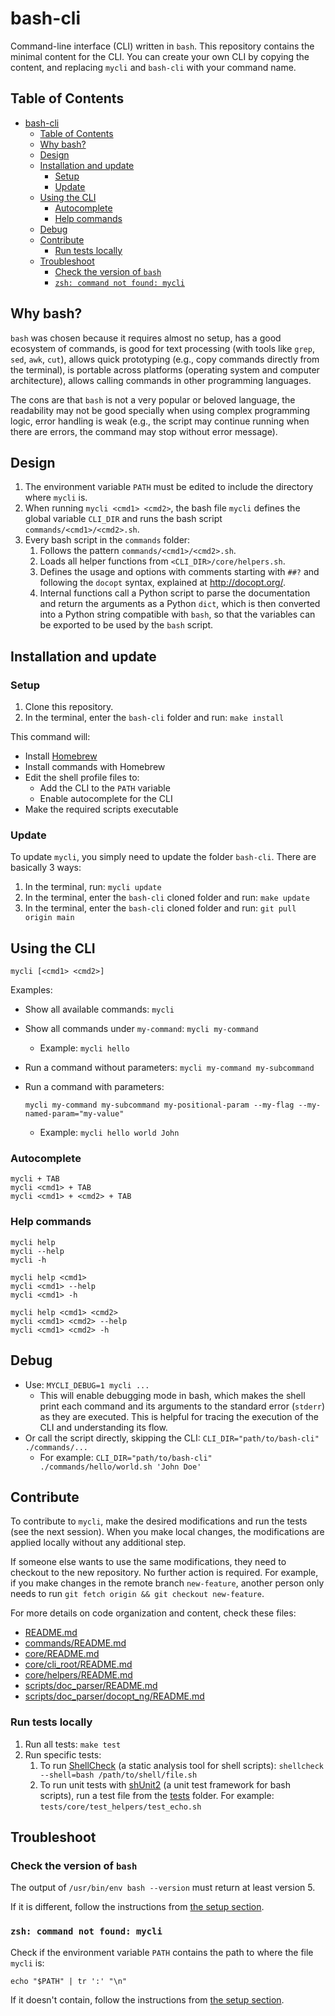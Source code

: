 # bash-cli

Command-line interface (CLI) written in `bash`. This repository contains the minimal content for the
CLI. You can create your own CLI by copying the content, and replacing `mycli` and `bash-cli` with
your command name.

## Table of Contents

- [bash-cli](#bash-cli)
  - [Table of Contents](#table-of-contents)
  - [Why bash?](#why-bash)
  - [Design](#design)
  - [Installation and update](#installation-and-update)
    - [Setup](#setup)
    - [Update](#update)
  - [Using the CLI](#using-the-cli)
    - [Autocomplete](#autocomplete)
    - [Help commands](#help-commands)
  - [Debug](#debug)
  - [Contribute](#contribute)
    - [Run tests locally](#run-tests-locally)
  - [Troubleshoot](#troubleshoot)
    - [Check the version of `bash`](#check-the-version-of-bash)
    - [`zsh: command not found: mycli`](#zsh-command-not-found-mycli)

## Why bash?

`bash` was chosen because it requires almost no setup, has a good ecosystem of commands, is good for
text processing (with tools like `grep`, `sed`, `awk`, `cut`), allows quick prototyping (e.g., copy
commands directly from the terminal), is portable across platforms (operating system and computer
architecture), allows calling commands in other programming languages.

The cons are that `bash` is not a very popular or beloved language, the readability may not be good
specially when using complex programming logic, error handling is weak (e.g., the script may
continue running when there are errors, the command may stop without error message).

## Design

1. The environment variable `PATH` must be edited to include the directory where `mycli` is.
2. When running `mycli <cmd1> <cmd2>`, the bash file `mycli` defines the global variable `CLI_DIR`
   and runs the bash script `commands/<cmd1>/<cmd2>.sh`.
3. Every bash script in the `commands` folder:
   1. Follows the pattern `commands/<cmd1>/<cmd2>.sh`.
   2. Loads all helper functions from `<CLI_DIR>/core/helpers.sh`.
   3. Defines the usage and options with comments starting with `##?` and following the `docopt`
   syntax, explained at <http://docopt.org/>.
   4. Internal functions call a Python script to parse the documentation and return the arguments as
   a Python `dict`, which is then converted into a Python string compatible with `bash`, so that the
   variables can be exported to be used by the `bash` script.

## Installation and update

### Setup

1. Clone this repository.
2. In the terminal, enter the `bash-cli` folder and run: `make install`

This command will:

- Install [Homebrew](https://brew.sh/)
- Install commands with Homebrew
- Edit the shell profile files to:
  - Add the CLI to the `PATH` variable
  - Enable autocomplete for the CLI
- Make the required scripts executable

### Update

To update `mycli`, you simply need to update the folder `bash-cli`. There are basically 3 ways:

1. In the terminal, run: `mycli update`
2. In the terminal, enter the `bash-cli` cloned folder and run: `make update`
3. In the terminal, enter the `bash-cli` cloned folder and run: `git pull origin main`

## Using the CLI

```shell
mycli [<cmd1> <cmd2>]
```

Examples:

- Show all available commands: `mycli`
- Show all commands under `my-command`: `mycli my-command`
  - Example: `mycli hello`
- Run a command without parameters: `mycli my-command my-subcommand`
- Run a command with parameters:

  `mycli my-command my-subcommand my-positional-param --my-flag --my-named-param="my-value"`
  - Example: `mycli hello world John`

### Autocomplete

```shell
mycli + TAB
mycli <cmd1> + TAB
mycli <cmd1> + <cmd2> + TAB
```

### Help commands

```shell
mycli help
mycli --help
mycli -h

mycli help <cmd1>
mycli <cmd1> --help
mycli <cmd1> -h

mycli help <cmd1> <cmd2>
mycli <cmd1> <cmd2> --help
mycli <cmd1> <cmd2> -h
```

## Debug

- Use: `MYCLI_DEBUG=1 mycli ...`
  - This will enable debugging mode in bash, which makes the shell print each command and its
  arguments to the standard error (`stderr`) as they are executed. This is helpful for tracing the
  execution of the CLI and understanding its flow.
- Or call the script directly, skipping the CLI: `CLI_DIR="path/to/bash-cli" ./commands/...`
  - For example: `CLI_DIR="path/to/bash-cli" ./commands/hello/world.sh 'John Doe'`

## Contribute

To contribute to `mycli`, make the desired modifications and run the tests (see the next session).
When you make local changes, the modifications are applied locally without any additional step.

If someone else wants to use the same modifications, they need to checkout to the new repository. No
further action is required. For example, if you make changes in the remote branch `new-feature`, another
person only needs to run `git fetch origin && git checkout new-feature`.

For more details on code organization and content, check these files:

- [README.md](README.md)
- [commands/README.md](commands/README.md)
- [core/README.md](core/README.md)
- [core/cli_root/README.md](core/cli_root/README.md)
- [core/helpers/README.md](core/helpers/README.md)
- [scripts/doc_parser/README.md](scripts/doc_parser/README.md)
- [scripts/doc_parser/docopt_ng/README.md](scripts/doc_parser/docopt_ng/README.md)

### Run tests locally

1. Run all tests: `make test`
2. Run specific tests:
   1. To run [ShellCheck](https://github.com/koalaman/shellcheck) (a static analysis tool for shell
   scripts): `shellcheck --shell=bash /path/to/shell/file.sh`
   2. To run unit tests with [shUnit2](https://github.com/kward/shunit2) (a unit test framework for
   bash scripts), run a test file from the [tests](tests) folder. For example: `tests/core/test_helpers/test_echo.sh`

## Troubleshoot

### Check the version of `bash`

The output of `/usr/bin/env bash --version` must return at least version 5.

If it is different, follow the instructions from [the setup section](#setup).

### `zsh: command not found: mycli`

Check if the environment variable `PATH` contains the path to where the file `mycli` is:

```shell
echo "$PATH" | tr ':' "\n"
```

If it doesn't contain, follow the instructions from [the setup section](#setup).
